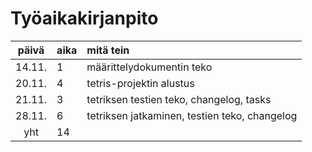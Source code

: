 # Työaikakirjanpito

| päivä | aika | mitä tein  |
| :----:|:-----| :-----|
| 14.11. | 1   | määrittelydokumentin teko |
| 20.11. | 4   | tetris-projektin alustus |
| 21.11. | 3   | tetriksen testien teko, changelog, tasks |
| 28.11. | 6   | tetriksen jatkaminen, testien teko, changelog |
| yht   | 14   | | 